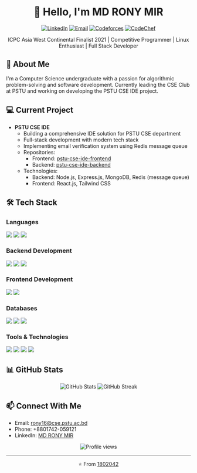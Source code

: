<h1 align="center">👋 Hello, I'm MD RONY MIR</h1>

<p align="center">
  <a href="https://www.linkedin.com/in/rm1802042"><img src="https://img.shields.io/badge/LinkedIn-0077B5?style=for-the-badge&logo=linkedin&logoColor=white" alt="LinkedIn"/></a>
  <a href="mailto:rony16@cse.pstu.ac.bd"><img src="https://img.shields.io/badge/Email-D14836?style=for-the-badge&logo=gmail&logoColor=white" alt="Email"/></a>
  <a href="https://codeforces.com/profile/1802042"><img src="https://img.shields.io/badge/Codeforces-445f9d?style=for-the-badge&logo=Codeforces&logoColor=white" alt="Codeforces"/></a>
  <a href="https://www.codechef.com/users/dlwlrm4"><img src="https://img.shields.io/badge/CodeChef-5B4638?style=for-the-badge&logo=codechef&logoColor=white" alt="CodeChef"/></a>
</p>

<p align="center">ICPC Asia West Continental Finalist 2021 | Competitive Programmer | Linux Enthusiast | Full Stack Developer</p>

## 🚀 About Me
I'm a Computer Science undergraduate with a passion for algorithmic problem-solving and software development. Currently leading the CSE Club at PSTU and working on developing the PSTU CSE IDE project.

## 💻 Current Project
- **PSTU CSE IDE**
  - Building a comprehensive IDE solution for PSTU CSE department
  - Full-stack development with modern tech stack
  - Implementing email verification system using Redis message queue
  - Repositories:
    - Frontend: [pstu-cse-ide-frontend](https://github.com/1802042/PSTU-CSE-IDE-Frontend)
    - Backend: [pstu-cse-ide-backend](https://github.com/1802042/PSTU-CSE-IDE-Backend)
  - Technologies:
    - Backend: Node.js, Express.js, MongoDB, Redis (message queue)
    - Frontend: React.js, Tailwind CSS

## 🛠️ Tech Stack

### Languages
<p align="left">
  <img src="https://img.shields.io/badge/C%2B%2B-00599C?style=for-the-badge&logo=c%2B%2B&logoColor=white"/>
  <img src="https://img.shields.io/badge/JavaScript-F7DF1E?style=for-the-badge&logo=javascript&logoColor=black"/>
  <img src="https://img.shields.io/badge/Python-3776AB?style=for-the-badge&logo=python&logoColor=white"/>
</p>

### Backend Development
<p align="left">
  <img src="https://img.shields.io/badge/Node.js-339933?style=for-the-badge&logo=nodedotjs&logoColor=white"/>
  <img src="https://img.shields.io/badge/Express.js-000000?style=for-the-badge&logo=express&logoColor=white"/>
  <img src="https://img.shields.io/badge/Redis-DC382D?style=for-the-badge&logo=redis&logoColor=white"/>
</p>

### Frontend Development
<p align="left">
  <img src="https://img.shields.io/badge/React-20232A?style=for-the-badge&logo=react&logoColor=61DAFB"/>
  <img src="https://img.shields.io/badge/Tailwind_CSS-38B2AC?style=for-the-badge&logo=tailwind-css&logoColor=white"/>
</p>

### Databases
<p align="left">
  <img src="https://img.shields.io/badge/MongoDB-4EA94B?style=for-the-badge&logo=mongodb&logoColor=white"/>
  <img src="https://img.shields.io/badge/PostgreSQL-316192?style=for-the-badge&logo=postgresql&logoColor=white"/>
  <img src="https://img.shields.io/badge/MySQL-005C84?style=for-the-badge&logo=mysql&logoColor=white"/>
</p>

### Tools & Technologies
<p align="left">
  <img src="https://img.shields.io/badge/Git-F05032?style=for-the-badge&logo=git&logoColor=white"/>
  <img src="https://img.shields.io/badge/Docker-2CA5E0?style=for-the-badge&logo=docker&logoColor=white"/>
  <img src="https://img.shields.io/badge/Linux-FCC624?style=for-the-badge&logo=linux&logoColor=black"/>
  <img src="https://img.shields.io/badge/Postman-FF6C37?style=for-the-badge&logo=postman&logoColor=white"/>
</p>

## 📊 GitHub Stats

<p align="center">
  <img src="https://github-readme-stats.vercel.app/api?username=1802042&show_icons=true&theme=radical" alt="GitHub Stats"/>
  <img src="https://github-readme-streak-stats.herokuapp.com/?user=1802042&theme=radical" alt="GitHub Streak"/>
</p>

## 📫 Connect With Me
- Email: rony16@cse.pstu.ac.bd
- Phone: +8801742-059121
- LinkedIn: [MD RONY MIR](https://www.linkedin.com/in/rm1802042)

<p align="center">
  <img src="https://komarev.com/ghpvc/?username=1802042&label=Profile%20views&color=0e75b6&style=flat" alt="Profile views"/>
</p>

---
<p align="center">⭐️ From <a href="https://github.com/1802042">1802042</a></p>
